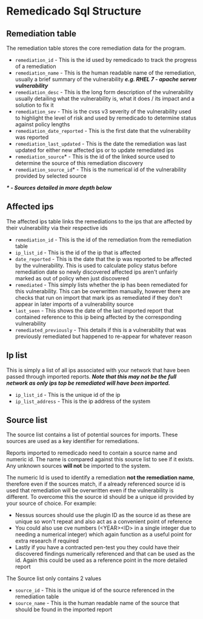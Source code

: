 # Remedicado Sql Structure
## Remediation table
The remediation table stores the core remediation data for the program.

 - `remediation_id` - This is the id used by remedicado to track the progress of a remediation
 - `remediation_name` - This is the human readable name of the remediation, usually a brief summary of the vulnerability ***e.g. RHEL 7 - apache server vulnerability***
 - `remediation_desc` - This is the long form description of the vulnerability usually detailing what the vulnerability is, what it does / its impact and a solution to fix it
 - `remediation_sev` - This is the cvss v3 severity of the vulnerability used to highlight the level of risk and used by remedicado to determine status against policy lengths
 - `remediation_date_reported` - This is the first date that the vulnerability was reported
 - `remediation_last_updated` - This is the date the remediation was last updated for either new affected ips or to update remediated ips
 - `remediation_source`* - This is the id of the linked source used to determine the source of this remediation discovery 
 - `remediation_source_id`* - This is the numerical id of the vulnerability provided by selected source
 
 ***\* - Sources detailed in more depth below***

## Affected ips
The affected ips table links the remediations to the ips that are affected by their vulnerability via their respective ids

 - `remediation_id` - This is the id of the remediation from the remediation table
 - `ip_list_id` - This is the id of the ip that is affected
 - `date_reported` - This is the date that the ip was reported to be affected by the vulnerability. This is used to calculate policy status before remediation date so newly discovered affected ips aren't unfairly marked as out of policy when just discovered
 - `remediated` - This simply lists whether the ip has been remediated for this vulnerability. This can be overwritten manually, however there are checks that run on import that mark ips as remediated if they don't appear in later imports of a vulnerability source
 - `last_seen` - This shows the date of the last imported report that contained reference to this ip being affected by the corresponding vulnerability
 - `remediated_previously` - This details if this is a vulnerability that was previously remediated but happened to re-appear for whatever reason

## Ip list
This is simply a list of all ips associated with your network that have been passed through imported reports. ***Note that this may not be the full network as only ips top be remediated will have been imported.***

 - `ip_list_id` - This is the unique id of the ip
 - `ip_list_address` - This is the ip address of the system

## Source list
The source list contains a list of potential sources for imports. These sources are used as a key identifier for remediations. 

Reports imported to remedicado need to contain a source name and numeric id. The name is compared against this source list to see if it exists. Any unknown sources **will not** be imported to the system. 

The numeric Id is used to identify a remediation **not the remediation name**, therefore even if the sources match, if a already referenced source id is used that remediation will be overwritten even if the vulnerability is different. 
To overcome this the source id should be a unique id provided by your source of choice. For example: 

 - Nessus sources should use the plugin ID as the source id as these are unique so won't repeat and also act as a convenient point of reference
 - You could also use cve numbers (\<YEAR\>\<ID\> in a single integer due to needing a numerical integer) which again function as a useful point for extra research if required
 - Lastly if you have a contracted pen-test you they could have their discovered findings numerically referenced and that can be used as the id. Again this could be used as a reference point in the more detailed report

The Source list only contains 2 values
- `source_id` - This is the unique id of the source referenced in the remediation table
 - `source_name` - This is the human readable name of the source that should be found in the imported report
